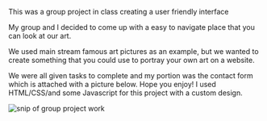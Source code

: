 This was a group project in class creating a user friendly interface

My group and I decided to come up with a easy to navigate place that you can look at our art.

We used main stream famous art pictures as an example, but we wanted to create something that you could use to portray your own art on a website.

We were all given tasks to complete and my portion was the contact form which is attached with a picture below. Hope you enjoy! I used HTML/CSS/and some Javascript for this project with a custom design.

![snip of group project work](https://user-images.githubusercontent.com/106705486/195432416-0b3a37b9-4ade-4ada-b07b-6fbb6c9b5a5b.PNG)
